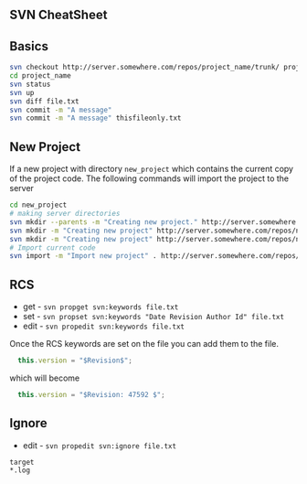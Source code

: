 SVN CheatSheet
--------------

## Basics

```bash
svn checkout http://server.somewhere.com/repos/project_name/trunk/ project_name
cd project_name
svn status
svn up
svn diff file.txt
svn commit -m "A message"
svn commit -m "A message" thisfileonly.txt
```

## New Project

If a new project with directory `new_project` which contains the current
copy of the project code.  The following commands will import the project
to the server

```bash
cd new_project
# making server directories
svn mkdir --parents -m "Creating new project." http://server.somewhere.com/repos/new_project/trunk/
svn mkdir -m "Creating new project" http://server.somewhere.com/repos/new_project/tags/
svn mkdir -m "Creating new project" http://server.somewhere.com/repos/new_project/branches/
# Import current code
svn import -m "Import new project" . http://server.somewhere.com/repos/new_project/trunk/
```

## RCS

 * get - `svn propget svn:keywords file.txt`
 * set - `svn propset svn:keywords "Date Revision Author Id" file.txt`
 * edit - `svn propedit svn:keywords file.txt`

Once the RCS keywords are set on the file you can add them to the file.

```javascript
  this.version = "$Revision$";
```

which will become

```javascript
  this.version = "$Revision: 47592 $";
```

## Ignore

 * edit - `svn propedit svn:ignore file.txt`

```
target
*.log
```
